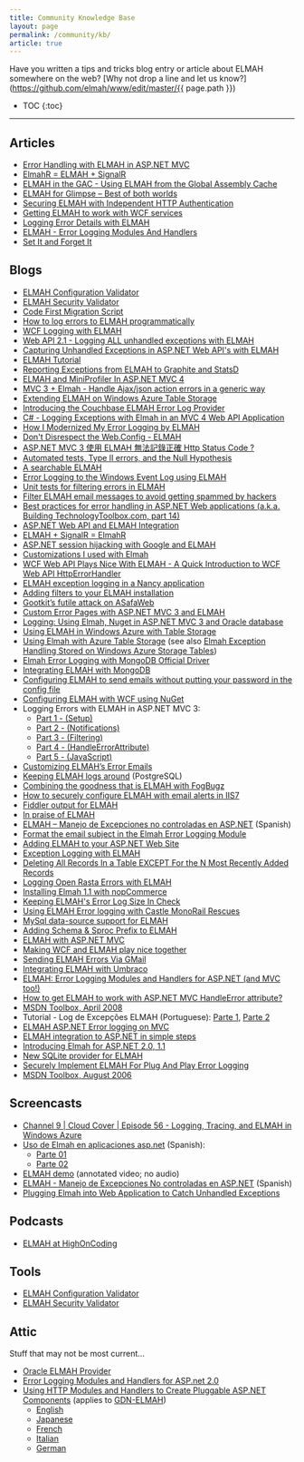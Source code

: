 ```yaml
---
title: Community Knowledge Base
layout: page
permalink: /community/kb/
article: true
---
```


Have you written a tips and tricks blog entry or article about ELMAH somewhere
on the web? [Why not drop a line and let us know?](https://github.com/elmah/www/edit/master/{{ page.path }})

* TOC
{:toc}

---

## Articles

  * [Error Handling with ELMAH in ASP.NET MVC](http://www.devcurry.com/2012/05/error-handling-elmah-in-aspnet-mvc.html)
  * [ElmahR = ELMAH + SignalR](http://www.codeproject.com/Articles/377394/ElmahR-equals-ELMAH-plus-SignalR)
  * [ELMAH in the GAC - Using ELMAH from the Global Assembly Cache](http://www.codeproject.com/KB/aspnet/elmahGAC.aspx)
  * [ELMAH for Glimpse – Best of both worlds](http://www.codeproject.com/KB/aspnet/elmah4glimpse.aspx)
  * [Securing ELMAH with Independent HTTP Authentication ](http://dotnetslackers.com/articles/aspnet/Securing-ELMAH-with-Independent-HTTP-Authentication.aspx)
  * [Getting ELMAH to work with WCF services](http://dotnetslackers.com/articles/aspnet/Getting-ELMAH-to-work-with-WCF-services.aspx)
  * [Logging Error Details with ELMAH](http://www.asp.net/learn/hosting/tutorial-14-cs.aspx)
  * [ELMAH - Error Logging Modules And Handlers](http://dotnetslackers.com/articles/aspnet/ErrorLoggingModulesAndHandlers.aspx)
  * [Set It and Forget It](http://www.aspnetpro.com/opinion/2007/10/asp200710jg_o/asp200710jg_o.asp)

## Blogs

  * [ELMAH Configuration Validator](https://blog.elmah.io/elmah-configuration-validator/)
  * [ELMAH Security Validator](https://blog.elmah.io/improvement-ten-elmah-security-validator/)
  * [Code First Migration Script](http://www.eonasdan.com/home/elmah-code-first-migration)
  * [How to log errors to ELMAH programmatically](https://blog.elmah.io/how-to-log-errors-to-elmah-programmatically/)
  * [WCF Logging with ELMAH](http://vivekcek.wordpress.com/2014/06/24/wcf-logging-with-elmah/)
  * [Web API 2.1 - Logging ALL unhandled exceptions with ELMAH](http://jasonwatmore.com/post/2014/05/03/Getting-ELMAH-to-catch-ALL-unhandled-exceptions-in-Web-API-21.aspx)
  * [Capturing Unhandled Exceptions in ASP.NET Web API's with ELMAH](http://blogs.msdn.com/b/webdev/archive/2012/11/16/capturing-unhandled-exceptions-in-asp-net-web-api-s-with-elmah.aspx)
  * [ELMAH Tutorial](https://blog.elmah.io/elmah-tutorial/) 
  * [Reporting Exceptions from ELMAH to Graphite and StatsD](http://www.peschuster.de/2012/10/reporting-exceptions-from-elmah-to-graphite-and-statsd/)
  * [ELMAH and MiniProfiler In ASP.NET MVC 4](http://odetocode.com/Blogs/scott/archive/2012/09/11/elmah-and-miniprofiler-in-asp-net-mvc-4.aspx)
  * [MVC 3 + Elmah - Handle Ajax/json action errors in a generic way](http://plainoldstan.blogspot.co.uk/2012/08/mvc-3-elmah-handle-ajaxjson-action.html)
  * [Extending ELMAH on Windows Azure Table Storage](http://libertycode.org/post/28377288184/extending-elmah-on-windows-azure-table-storage)
  * [Introducing the Couchbase ELMAH Error Log Provider](http://blog.couchbase.com/introducing-couchbase-elmah-error-log-provider)
  * [C# - Logging Exceptions with Elmah in an MVC 4 Web API Application](http://myadventuresincoding.wordpress.com/2012/07/05/c-logging-exceptions-with-elmah-in-an-mvc-4-web-api-application/)
  * [How I Modernized My Error Logging by ELMAH](http://syeganegi.blogspot.ch/2012/07/how-i-modernized-my-error-logging-by.html)
  * [Don't Disrespect the Web.Config - ELMAH](http://blog.yeahstu.com/2012/07/03/dont-disrespect-the-web-config-elmah/)
  * [ASP.NET MVC 3 使用 ELMAH 無法記錄正確 Http Status Code ?](http://kevintsengtw.blogspot.tw/2012/06/aspnet-mvc-3-elmah-http-status-code.html)
  * [Automated tests, Type II errors, and the Null Hypothesis](http://www.ralphlavelle.net/2012/05/automated-tests-type-ii-errors-and-null.html)
  * [A searchable ELMAH](http://philipdaniels.com/?p=7)
  * [Error Logging to the Windows Event Log using ELMAH](http://avorobjovs.wordpress.com/2012/03/04/error-logging-to-the-windows-event-log-using-elmah/)
  * [Unit tests for filtering errors in ELMAH](http://www.technologytoolbox.com/blog/jjameson/archive/2012/02/29/unit-tests-for-filtering-errors-in-elmah.aspx)
  * [Filter ELMAH email messages to avoid getting spammed by hackers](http://www.technologytoolbox.com/blog/jjameson/archive/2012/02/28/filter-elmah-email-messages-to-avoid-getting-spammed-by-hackers.aspx)
  * [Best practices for error handling in ASP.NET Web applications (a.k.a. Building TechnologyToolbox.com, part 14)](http://www.technologytoolbox.com/blog/jjameson/archive/2012/01/22/building-technologytoolbox-com-part-14.aspx)
  * [ASP.NET Web API and ELMAH Integration](http://www.tugberkugurlu.com/archive/asp-net-web-api-and-elmah-integration)
  * [ELMAH + SignalR = ElmahR](http://www.robychechi.it/roby/tech-blog/elmah-signalr-elmahr)
  * [ASP.NET session hijacking with Google and ELMAH](http://www.troyhunt.com/2012/01/aspnet-session-hijacking-with-google.html)
  * [Customizations I used with Elmah](http://suburbandestiny.com/Tech/?p=647)
  * [WCF Web API Plays Nice With ELMAH - A Quick Introduction to WCF Web API HttpErrorHandler](http://www.tugberkugurlu.com/archive/wcf-web-api-plays-nice-with-elmah-a-quick-introduction-to-wcf-web-api-httperrorhandler)
  * [ELMAH exception logging in a Nancy application](http://davidduffett.net/post/11178207032/elmah-exception-logging-in-a-nancy-application)
  * [Adding filters to your ELMAH installation](http://www.diaryofaninja.com/blog/2011/09/20/adding-filters-to-your-elmah-installation)
  * [Gootkit’s futile attack on ASafaWeb](http://www.troyhunt.com/2011/09/gootkits-futile-attack-on-asafaweb.html)
  * [Custom Error Pages with ASP.NET MVC 3 and ELMAH](http://doingthedishes.com/2011/09/10/custom-errors-mvc-3-elmah.html)
  * [Logging: Using Elmah, Nuget in ASP.NET MVC 3 and Oracle database](http://basquang.wordpress.com/2011/08/25/logging-using-elmah-nuget-in-asp-net-mvc-3-and-oracle-database/)
  * [Using ELMAH in Windows Azure with Table Storage](http://www.wadewegner.com/2011/08/using-elmah-in-windows-azure-with-table-storage/)
  * [Using Elmah with Azure Table Storage](http://www.31a2ba2a-b718-11dc-8314-0800200c9a66.com/2011/07/using-elmah-with-azure-table-storage.html) (see also [Elmah Exception Handling Stored on Windows Azure Storage Tables](http://code.msdn.microsoft.com/windowsazure/Elmah-Exception-Handling-c6077265))
  * [Elmah Error Logging with MongoDB Official Driver](http://www.captaincodeman.com/2011/05/28/elmah-error-logging-official-10gen-mongodb-driver/)
  * [Integrating ELMAH with MongoDB](http://weblogs.asp.net/cibrax/archive/2011/05/27/integrating-elmha-with-mongodb.aspx)
  * [Configuring ELMAH to send emails without putting your password in the config file](http://blog.dantup.com/2011/05/configuring-elmah-to-send-emails-without-putting-your-password-in-the-config-file)
  * [Configuring ELMAH with WCF using NuGet](http://www.adilmughal.com/2011/05/configuring-elmah-with-wcf-using-nuget.html)
  * Logging Errors with ELMAH in ASP.NET MVC 3:
    * [Part 1 - (Setup)](http://joel.net/wordpress/index.php/2011/02/logging-errors-with-elmah-in-asp-net-mvc3-part1/)
    * [Part 2 - (Notifications)](http://joel.net/wordpress/index.php/2011/02/logging-errors-with-elmah-in-asp-net-mvc3-part2/)
    * [Part 3 - (Filtering)](http://joel.net/wordpress/index.php/2011/02/logging-errors-with-elmah-in-asp-net-mvc3-part3/)
    * [Part 4 - (HandleErrorAttribute)](http://joel.net/wordpress/index.php/2011/03/logging-errors-with-elmah-in-asp-net-mvc3-part4/)
    * [Part 5 - (JavaScript)](http://joel.net/wordpress/index.php/2011/03/logging-errors-with-elmah-in-asp-net-mvc3-part5/)
  * [Customizing ELMAH’s Error Emails](http://scottonwriting.net/sowblog/archive/2011/01/06/customizing-elmah-s-error-emails.aspx)
  * [Keeping ELMAH logs around](http://www.laimisnet.com/entry/agpteWJsb2dieWxzcgsLEgRQb3N0GJl1DA/) (PostgreSQL)
  * [Combining the goodness that is ELMAH with FogBugz](http://www.billforney.com/post/2010/11/01/Combining-the-goodness-that-is-ELMAH-with-FogBugz.aspx)
  * [How to securely configure ELMAH with email alerts in IIS7](http://www.grindahl.net/post/2010/07/03/how-to-securely-configure-elmah-with-email-alerts-in-iis7.aspx)
  * [Fiddler output for ELMAH](http://bugsquash.blogspot.com/2010/03/fiddler-output-for-elmah.html)
  * [In praise of ELMAH](http://mikehadlow.blogspot.com/2010/02/in-praise-of-elmah.html)
  * [ELMAH – Manejo de Excepciones no controladas en ASP.NET](http://weblogs.asp.net/carloslone/archive/2010/02/11/elmah-manejo-de-excepciones-no-controladas-en-asp-net.aspx) (Spanish)
  * [Format the email subject in the Elmah Error Logging Module](http://weblogs.asp.net/jeffwids/archive/2010/02/09/format-the-email-subject-in-the-elmah-error-logging-module.aspx)
  * [Adding ELMAH to your ASP.NET Web Site](http://www.itscodingtime.com/itscodingtime/post/Adding-ELMAH-to-your-ASPNET-Web-Site.aspx)
  * [Exception Logging with ELMAH](http://matheda.com/Blog/Details/3/Exception-Logging-with-ELMAH)
  * [Deleting All Records In a Table EXCEPT For the N Most Recently Added Records](http://scottonwriting.net/sowblog/archive/2009/10/01/163365.aspx)
  * [Logging Open Rasta Errors with ELMAH](http://www.genericerror.com/blog/2009/09/06/LoggingOpenRastaErrorsWithELMAH.aspx)
  * [Installing Elmah 1.1 with nopCommerce](http://irwinj.blogspot.com/2009/08/installing-elmah-11-with-nopcommerce.html)
  * [Keeping ELMAH's Error Log Size In Check](http://scottonwriting.net/sowblog/posts/13882.aspx)
  * [Using ELMAH Error logging with Castle MonoRail Rescues](http://www.tigraine.at/2009/07/03/using-elmah-error-logging-with-castle-monorail/)
  * [MySql data-source support for ELMAH](http://blog.leekelleher.com/2009/06/29/mysql-data-source-support-for-elmah/)
  * [Adding Schema & Sproc Prefix to ELMAH](http://stevenmaglio.blogspot.com/2009/06/adding-schema-sproc-prefix-to-elmah.html)
  * [ELMAH with ASP.NET MVC](http://darrell.mozingo.net/2009/02/19/elmah-with-aspnet-mvc/)
  * [Making WCF and ELMAH play nice together](http://will.hughesfamily.net.au/20090505/making-wcf-and-elmah-play-nice-together/)
  * [Sending ELMAH Errors Via GMail](http://scottonwriting.net/sowblog/archive/2009/05/21/163350.aspx)
  * [Integrating ELMAH with Umbraco](http://blog.leekelleher.com/2009/04/23/integrating-elmah-with-umbraco/)
  * [ELMAH: Error Logging Modules and Handlers for ASP.NET (and MVC too!)](http://www.hanselman.com/blog/ELMAHErrorLoggingModulesAndHandlersForASPNETAndMVCToo.aspx)
  * [How to get ELMAH to work with ASP.NET MVC HandleError attribute?](http://danswatik.com/index.php/2009/04/23/how-to-get-elmah-to-work-with-aspnet-mvc-handleerror-attribute/)
  * [MSDN Toolbox, April 2008](http://web.archive.org/web/20140727091008/http://msdn.microsoft.com/en-us/magazine/cc500592.aspx)
  * Tutorial - Log de Excepções ELMAH (Portuguese): [Parte 1](http://www.istomesmo.com/2008/02/07/tutorial-log-de-excepes-elmah-parte-1/), [Parte 2](http://www.istomesmo.com/2008/02/20/tutorial-log-de-excepes-elmah-parte-2/)
  * [ELMAH ASP.NET Error logging on MVC](http://www.tigraine.at/2009/04/20/elmah-aspnet-error-logging-on-mvc/)
  * [ELMAH integration to ASP.NET in simple steps](http://blog.ninethsense.com/dotnet/elmah-integration-to-aspnet-in-simple-steps/)
  * [Introducing Elmah for ASP.NET 2.0, 1.1](http://www.myonlyblog.com/2007/12/introducing-elmah-for-aspnet-20-11.html)
  * [New SQLite provider for ELMAH](http://dotnetslackers.com/community/blogs/simoneb/archive/2007/09/06/New-SQLite-provider-for-ELMAH.aspx)
  * [Securely Implement ELMAH For Plug And Play Error Logging](http://haacked.com/archive/2007/07/24/securely-implement-elmah-for-plug-and-play-error-logging.aspx)
  * [MSDN Toolbox, August 2006](http://web.archive.org/web/20150406172626/https://msdn.microsoft.com/en-us/magazine/cc163565.aspx)

## Screencasts

  * [Channel 9 \| Cloud Cover \| Episode 56 - Logging, Tracing, and ELMAH in Windows Azure](http://channel9.msdn.com/Shows/Cloud+Cover/Episode-56-Logging-Tracing-and-ELMAH-in-Windows-Azure)
  * [Uso de Elmah en aplicaciones asp.net](http://desarrollodecodigo.com/2011/08/uso-de-elmah-en-aplicaciones-asp-net/) (Spanish):
    * [Parte 01](http://www.youtube.com/watch?v=fiZVFhbESfM)
    * [Parte 02](http://www.youtube.com/watch?v=TUUf1J5JUOM)
  * [ELMAH demo](http://www.youtube.com/watch?v=xAcH41ZSksU) (annotated video; no audio)
  * [ELMAH - Manejo de Excepciones No controladas en ASP.NET](http://vimeo.com/9383613) (Spanish)
  * [Plugging Elmah into Web Application to Catch Unhandled Exceptions](http://highoncoding.com/Articles/458_Plugging_Elmah_into_Web_Application_to_Catch_Unhandled_Exceptions.aspx)

## Podcasts

  * [ELMAH at HighOnCoding](http://highoncoding.com/Podcasts/531_Atif_Aziz_Log_Errors_Using_ELMAH.aspx)

## Tools

  * [ELMAH Configuration Validator](https://elmah.io/tools/configvalidator)
  * [ELMAH Security Validator](https://elmah.io/tools/securityvalidator)

## Attic

Stuff that may not be most current...

  * [Oracle ELMAH Provider](http://dotnettemplar.net/Oracle+ELMAH+Provider.aspx)
  * [Error Logging Modules and Handlers for ASP.net 2.0](http://dotnettricks.com/blogs/andrewcainblog/archive/2006/04/18/ELMAH_for_ASPNET2_0.aspx)
  * [Using HTTP Modules and Handlers to Create Pluggable ASP.NET Components](http://msdn2.microsoft.com/en-us/library/aa479332.aspx) (applies to [GDN-ELMAH](https://bitbucket.org/project-elmah/main/downloads/GDN-ELMAH-1.0.5527-src.zip))
    * [English](http://msdn2.microsoft.com/en-us/library/aa479332.aspx)
    * [Japanese](http://msdn.microsoft.com/library/ja/jpdnaspp/htm/elmah.asp)
    * [French](http://msdn2.microsoft.com/fr-fr/library/aa479332.aspx)
    * [Italian](http://www.microsoft.com/italy/msdn/library/net/aspnet/elmah.htm)
    * [German](http://www.microsoft.com/germany/msdn/library/net/aspnet/VerwendenVonHTTPModulenUndHandlernZumErstellenVonASPNETPlugInKomponenten.mspx)
